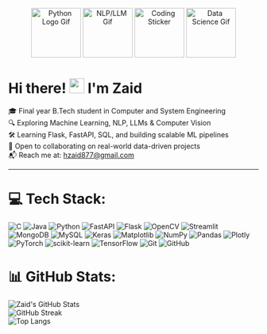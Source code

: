 <p align="center">
  <img src="https://i.giphy.com/media/LMt9638dO8dftAjtco/200.webp" width="100" alt="Python Logo Gif" />
  <img src="https://media3.giphy.com/media/v1.Y2lkPTc5MGI3NjExZjB1MGVub29xN29tMnlvM3hrMHNhZWtoeWJ3bTA0NmZkczd0aHFiMyZlcD12MV9pbnRlcm5hbF9naWZfYnlfaWQmY3Q9Zw/3o7WTB4o4D0O9IQVQ4/giphy.gif" width="100" alt="NLP/LLM Gif" />
  <img src="https://i.giphy.com/media/IdyAQJVN2kVPNUrojM/200.webp" width="100" alt="Coding Sticker" />
  <img src="https://i.giphy.com/media/KzJkzjggfGN5Py6nkT/200.webp" width="100" alt="Data Science Gif" />
</p>


# Hi there! <img src="https://user-images.githubusercontent.com/18350557/176309783-0785949b-9127-417c-8b55-ab5a4333674e.gif" width="30"> I'm Zaid

🎓 Final year B.Tech student in Computer and System Engineering  
🔍 Exploring Machine Learning, NLP, LLMs & Computer Vision  
🛠️ Learning Flask, FastAPI, SQL, and building scalable ML pipelines  
🤝 Open to collaborating on real-world data-driven projects  
📬 Reach me at: [hzaid877@gmail.com](mailto:hzaid877@gmail.com)

---
# 💻 Tech Stack:
![C](https://img.shields.io/badge/c-%2300599C.svg?style=for-the-badge&logo=c&logoColor=white) ![Java](https://img.shields.io/badge/java-%23ED8B00.svg?style=for-the-badge&logo=openjdk&logoColor=white) ![Python](https://img.shields.io/badge/python-3670A0?style=for-the-badge&logo=python&logoColor=ffdd54) ![FastAPI](https://img.shields.io/badge/FastAPI-005571?style=for-the-badge&logo=fastapi) ![Flask](https://img.shields.io/badge/flask-%23000.svg?style=for-the-badge&logo=flask&logoColor=white) ![OpenCV](https://img.shields.io/badge/opencv-%23white.svg?style=for-the-badge&logo=opencv&logoColor=white) ![Streamlit](https://img.shields.io/badge/Streamlit-%23FE4B4B.svg?style=for-the-badge&logo=streamlit&logoColor=white) ![MongoDB](https://img.shields.io/badge/MongoDB-%234ea94b.svg?style=for-the-badge&logo=mongodb&logoColor=white) ![MySQL](https://img.shields.io/badge/mysql-4479A1.svg?style=for-the-badge&logo=mysql&logoColor=white) ![Keras](https://img.shields.io/badge/Keras-%23D00000.svg?style=for-the-badge&logo=Keras&logoColor=white) ![Matplotlib](https://img.shields.io/badge/Matplotlib-%23ffffff.svg?style=for-the-badge&logo=Matplotlib&logoColor=black) ![NumPy](https://img.shields.io/badge/numpy-%23013243.svg?style=for-the-badge&logo=numpy&logoColor=white) ![Pandas](https://img.shields.io/badge/pandas-%23150458.svg?style=for-the-badge&logo=pandas&logoColor=white) ![Plotly](https://img.shields.io/badge/Plotly-%233F4F75.svg?style=for-the-badge&logo=plotly&logoColor=white) ![PyTorch](https://img.shields.io/badge/PyTorch-%23EE4C2C.svg?style=for-the-badge&logo=PyTorch&logoColor=white) ![scikit-learn](https://img.shields.io/badge/scikit--learn-%23F7931E.svg?style=for-the-badge&logo=scikit-learn&logoColor=white) ![TensorFlow](https://img.shields.io/badge/TensorFlow-%23FF6F00.svg?style=for-the-badge&logo=TensorFlow&logoColor=white) ![Git](https://img.shields.io/badge/git-%23F05033.svg?style=for-the-badge&logo=git&logoColor=white) ![GitHub](https://img.shields.io/badge/github-%23121011.svg?style=for-the-badge&logo=github&logoColor=white)
# 📊 GitHub Stats:

![Zaid's GitHub Stats](https://github-readme-stats.vercel.app/api?username=Zah-dot&show_icons=true&theme=tokyonight&hide_title=true)  
![GitHub Streak](https://nirzak-streak-stats.vercel.app/?user=Zah-dot&theme=tokyonight&hide_border=true)  
![Top Langs](https://github-readme-stats.vercel.app/api/top-langs/?username=Zah-dot&layout=compact&theme=tokyonight)
